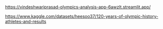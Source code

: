 https://vindeshwariprasad-olympics-analysis-app-6awzlt.streamlit.app/

https://www.kaggle.com/datasets/heesoo37/120-years-of-olympic-history-athletes-and-results

